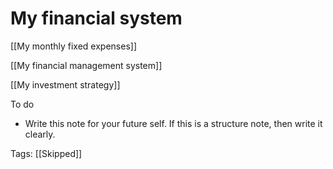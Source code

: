 # My financial system

[[My monthly fixed expenses]]

[[My financial management system]]

[[My investment strategy]]

To do

- Write this note for your future self. If this is a structure note, then write it clearly.

Tags: [[Skipped]]


